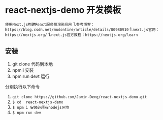 # react-nextjs-demo 开发模板
`使用Next.js构建React服务端渲染应用`
1.`参考博客：https://blog.csdn.net/mudontire/article/details/80980910`
1.`next.js官网：https://nextjs.org/`
1.`next.js官方教程：https://nextjs.org/learn`
	
## 安装
1. git clone 代码到本地
2. npm i 安装
3. npm run devt 运行

分别执行以下命令
1. `git clone https://github.com/Jamin-Deng/react-nextjs-demo.git`
1. `$ cd  react-nextjs-demo`
1. `$ npm i 安装必须有nodejs环境`
1. `$ npm run dev`
